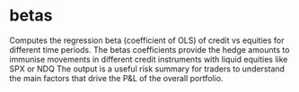 # betas

Computes the regression beta (coefficient of OLS) of credit vs equities for different time periods. 
The betas coefficients provide the hedge amounts to immunise movements in different credit instruments with liquid equities like SPX or NDQ
The output is a useful risk summary for traders to understand the main factors that drive the P&L of the overall portfolio. 
